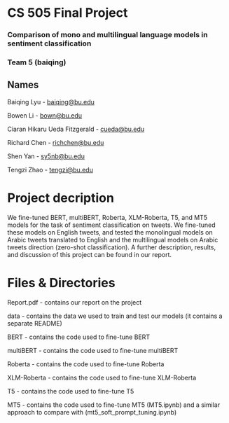 # CS 505 Final Project
### Comparison of mono and multilingual language models in sentiment classification
### Team 5 (baiqing)

## Names
Baiqing Lyu - baiqing@bu.edu

Bowen Li - bown@bu.edu

Ciaran Hikaru Ueda Fitzgerald - cueda@bu.edu

Richard Chen - richchen@bu.edu

Shen Yan - sy5nb@bu.edu

Tengzi Zhao - tengzi@bu.edu

# Project decription
We fine-tuned BERT, multiBERT, Roberta, XLM-Roberta, T5, and MT5 models for the task of sentiment classification on tweets. 
We fine-tuned these models on English tweets, and tested the monolingual models on Arabic tweets translated to English and the multilingual models on Arabic tweets direction (zero-shot classification).
A further description, results, and discussion of this project can be found in our report.

# Files & Directories
Report.pdf - contains our report on the project

data - contains the data we used to train and test our models (it contains a separate README)

BERT - contains the code used to fine-tune BERT

multiBERT - contains the code used to fine-tune multiBERT

Roberta - contains the code used to fine-tune Roberta

XLM-Roberta - contains the code used to fine-tune XLM-Roberta

T5 - contains the code used to fine-tune T5

MT5 - contains the code used to fine-tune MT5 (MT5.ipynb) and a similar approach to compare with (mt5_soft_prompt_tuning.ipynb)
